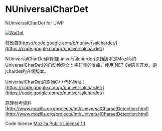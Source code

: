 
# NUniversalCharDet
NUniversalCharDet for UWP

[![NuGet](https://img.shields.io/nuget/v/NUniversalCharDet.svg?style=flat)](https://www.nuget.org/packages/NUniversalCharDet)

修改自[https://code.google.com/p/nuniversalchardet/](https://code.google.com/p/nuniversalchardet/)


NUniversalCharDet翻译自juniversalchardet(原始版本是Mozilla的UniversalCharDet)的自动检测文本字符集的类库，使用.NET C#语言开发。是jchardet的升级版本。

UniversalCharDet的原始C++代码地址： [https://code.google.com/p/nuniversalchardet/](https://code.google.com/p/nuniversalchardet/)


原理参考资料 [http://www.mozilla.org/projects/intl/UniversalCharsetDetection.html](http://www.mozilla.org/projects/intl/UniversalCharsetDetection.html)

Code license
[Mozilla Public License 1.1](http://www.mozilla.org/MPL/)



